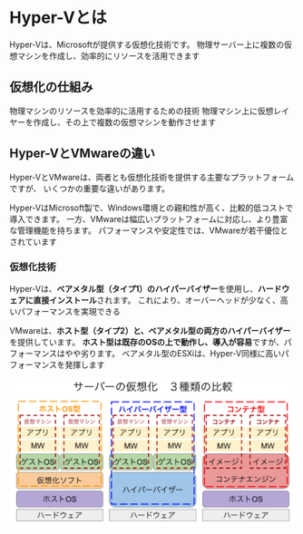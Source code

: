 # Hyper-Vとは
Hyper-Vは、Microsoftが提供する仮想化技術です。
物理サーバー上に複数の仮想マシンを作成し、効率的にリソースを活用できます

## 仮想化の仕組み
物理マシンのリソースを効率的に活用するための技術
物理マシン上に仮想レイヤーを作成し、その上で複数の仮想マシンを動作させます

## Hyper-VとVMwareの違い
Hyper-VとVMwareは、両者とも仮想化技術を提供する主要なプラットフォームですが、
いくつかの重要な違いがあります。

Hyper-VはMicrosoft製で、Windows環境との親和性が高く、比較的低コストで導入できます。
一方、VMwareは幅広いプラットフォームに対応し、より豊富な管理機能を持ちます。
パフォーマンスや安定性では、VMwareが若干優位とされています

### 仮想化技術
Hyper-Vは、**ベアメタル型（タイプ1）のハイパーバイザー**を使用し、**ハードウェアに直接インストール**されます。
これにより、オーバーヘッドが少なく、高いパフォーマンスを実現できる

VMwareは、**ホスト型（タイプ2）と、ベアメタル型の両方のハイパーバイザー**を提供しています。
**ホスト型は既存のOSの上で動作し、導入が容易**ですが、パフォーマンスはやや劣ります。
ベアメタル型のESXiは、Hyper-V同様に高いパフォーマンスを発揮します

![image](https://github.com/shota-sato/blue-fire/blob/e6fddb38f3da283d64191c02bc436f7a2fa22644/hyper-v/images/kasouka.PNG)

